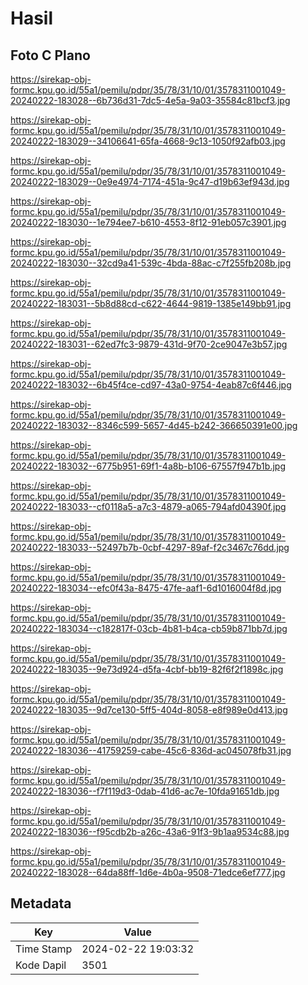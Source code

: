 # Hasil

## Foto C Plano

https://sirekap-obj-formc.kpu.go.id/55a1/pemilu/pdpr/35/78/31/10/01/3578311001049-20240222-183028--6b736d31-7dc5-4e5a-9a03-35584c81bcf3.jpg

https://sirekap-obj-formc.kpu.go.id/55a1/pemilu/pdpr/35/78/31/10/01/3578311001049-20240222-183029--34106641-65fa-4668-9c13-1050f92afb03.jpg

https://sirekap-obj-formc.kpu.go.id/55a1/pemilu/pdpr/35/78/31/10/01/3578311001049-20240222-183029--0e9e4974-7174-451a-9c47-d19b63ef943d.jpg

https://sirekap-obj-formc.kpu.go.id/55a1/pemilu/pdpr/35/78/31/10/01/3578311001049-20240222-183030--1e794ee7-b610-4553-8f12-91eb057c3901.jpg

https://sirekap-obj-formc.kpu.go.id/55a1/pemilu/pdpr/35/78/31/10/01/3578311001049-20240222-183030--32cd9a41-539c-4bda-88ac-c7f255fb208b.jpg

https://sirekap-obj-formc.kpu.go.id/55a1/pemilu/pdpr/35/78/31/10/01/3578311001049-20240222-183031--5b8d88cd-c622-4644-9819-1385e149bb91.jpg

https://sirekap-obj-formc.kpu.go.id/55a1/pemilu/pdpr/35/78/31/10/01/3578311001049-20240222-183031--62ed7fc3-9879-431d-9f70-2ce9047e3b57.jpg

https://sirekap-obj-formc.kpu.go.id/55a1/pemilu/pdpr/35/78/31/10/01/3578311001049-20240222-183032--6b45f4ce-cd97-43a0-9754-4eab87c6f446.jpg

https://sirekap-obj-formc.kpu.go.id/55a1/pemilu/pdpr/35/78/31/10/01/3578311001049-20240222-183032--8346c599-5657-4d45-b242-366650391e00.jpg

https://sirekap-obj-formc.kpu.go.id/55a1/pemilu/pdpr/35/78/31/10/01/3578311001049-20240222-183032--6775b951-69f1-4a8b-b106-67557f947b1b.jpg

https://sirekap-obj-formc.kpu.go.id/55a1/pemilu/pdpr/35/78/31/10/01/3578311001049-20240222-183033--cf0118a5-a7c3-4879-a065-794afd04390f.jpg

https://sirekap-obj-formc.kpu.go.id/55a1/pemilu/pdpr/35/78/31/10/01/3578311001049-20240222-183033--52497b7b-0cbf-4297-89af-f2c3467c76dd.jpg

https://sirekap-obj-formc.kpu.go.id/55a1/pemilu/pdpr/35/78/31/10/01/3578311001049-20240222-183034--efc0f43a-8475-47fe-aaf1-6d1016004f8d.jpg

https://sirekap-obj-formc.kpu.go.id/55a1/pemilu/pdpr/35/78/31/10/01/3578311001049-20240222-183034--c182817f-03cb-4b81-b4ca-cb59b871bb7d.jpg

https://sirekap-obj-formc.kpu.go.id/55a1/pemilu/pdpr/35/78/31/10/01/3578311001049-20240222-183035--9e73d924-d5fa-4cbf-bb19-82f6f2f1898c.jpg

https://sirekap-obj-formc.kpu.go.id/55a1/pemilu/pdpr/35/78/31/10/01/3578311001049-20240222-183035--9d7ce130-5ff5-404d-8058-e8f989e0d413.jpg

https://sirekap-obj-formc.kpu.go.id/55a1/pemilu/pdpr/35/78/31/10/01/3578311001049-20240222-183036--41759259-cabe-45c6-836d-ac045078fb31.jpg

https://sirekap-obj-formc.kpu.go.id/55a1/pemilu/pdpr/35/78/31/10/01/3578311001049-20240222-183036--f7f119d3-0dab-41d6-ac7e-10fda91651db.jpg

https://sirekap-obj-formc.kpu.go.id/55a1/pemilu/pdpr/35/78/31/10/01/3578311001049-20240222-183036--f95cdb2b-a26c-43a6-91f3-9b1aa9534c88.jpg

https://sirekap-obj-formc.kpu.go.id/55a1/pemilu/pdpr/35/78/31/10/01/3578311001049-20240222-183028--64da88ff-1d6e-4b0a-9508-71edce6ef777.jpg


## Metadata

| Key        | Value               |
| ---------- | ------------------- |
| Time Stamp | 2024-02-22 19:03:32 |
| Kode Dapil | 3501                |



